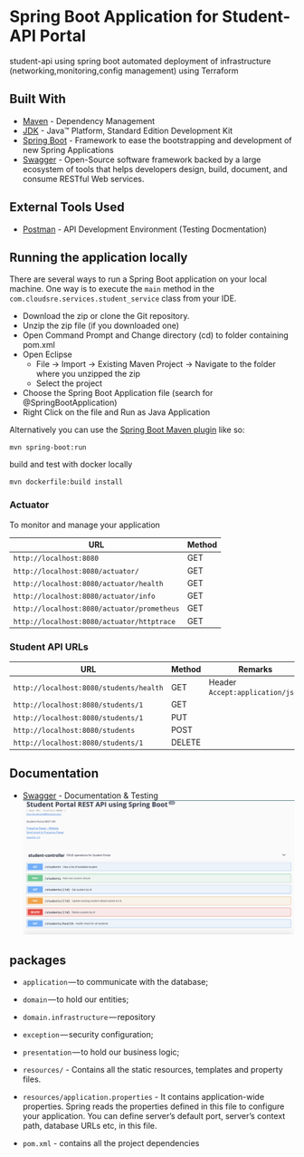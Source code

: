# Spring Boot Application for Student-API Portal
student-api using spring boot
automated deployment of infrastructure (networking,monitoring,config management) using Terraform   

## Built With

* 	[Maven](https://maven.apache.org/) - Dependency Management
* 	[JDK](http://www.oracle.com/technetwork/java/javase/downloads/jdk8-downloads-2133151.html) - Java™ Platform, Standard Edition Development Kit
* 	[Spring Boot](https://spring.io/projects/spring-boot) - Framework to ease the bootstrapping and development of new Spring Applications
* 	[Swagger](https://swagger.io/) - Open-Source software framework backed by a large ecosystem of tools that helps developers design, build, document, and consume RESTful Web services.

## External Tools Used

* [Postman](https://www.getpostman.com/) - API Development Environment (Testing Docmentation)


## Running the application locally

There are several ways to run a Spring Boot application on your local machine. One way is to execute the `main` method in the `com.cloudsre.services.student_service` class from your IDE.

- Download the zip or clone the Git repository.
- Unzip the zip file (if you downloaded one)
- Open Command Prompt and Change directory (cd) to folder containing pom.xml
- Open Eclipse
   - File -> Import -> Existing Maven Project -> Navigate to the folder where you unzipped the zip
   - Select the project
- Choose the Spring Boot Application file (search for @SpringBootApplication)
- Right Click on the file and Run as Java Application

Alternatively you can use the [Spring Boot Maven plugin](https://docs.spring.io/spring-boot/docs/current/reference/html/build-tool-plugins-maven-plugin.html) like so:

```shell
mvn spring-boot:run
```
build and test with docker locally
```shell
mvn dockerfile:build install
```

### Actuator

To monitor and manage your application

|  URL |  Method |
|----------|--------------|
|`http://localhost:8080`  						| GET |
|`http://localhost:8080/actuator/`             | GET |
|`http://localhost:8080/actuator/health`    	| GET |
|`http://localhost:8080/actuator/info`      	| GET |
|`http://localhost:8080/actuator/prometheus`| GET |
|`http://localhost:8080/actuator/httptrace` | GET |


### Student API URLs

|  URL |  Method | Remarks |
|----------|--------------|--------------|
|`http://localhost:8080/students/health`                           | GET | Header `Accept:application/json`
|`http://localhost:8080/students/1`                                | GET | |
|`http://localhost:8080/students/1`                                | PUT | |
|`http://localhost:8080/students`                                  | POST| |
|`http://localhost:8080/students/1`                                | DELETE | |


## Documentation
* [Swagger](http://localhost:8088/swagger-ui.html) - Documentation & Testing
![Alt text](https://github.com/prasanna12510/student-restful-api/blob/master/doc/img/swagger-ui-docs.png?raw=true "swagger-ui-docs")



## packages

- `application` — to communicate with the database;
- `domain` — to hold our entities;
- `domain.infrastructure` — repository
- `exception` — security configuration;
- `presentation` — to hold our business logic;

- `resources/` - Contains all the static resources, templates and property files.
- `resources/application.properties` - It contains application-wide properties. Spring reads the properties defined in this file to configure your application. You can define server’s default port, server’s context path, database URLs etc, in this file.


- `pom.xml` - contains all the project dependencies
